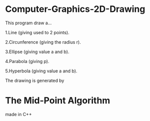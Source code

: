 # Computer-Graphics-2D-Drawing

This program draw a...

1.Line (giving used to 2 points).

2.Circunference (giving the radius r).

3.Ellipse (giving value a and b).

4.Parabola (giving p).

5.Hyperbola (giving value a and b).

The drawing is generated by

# The Mid-Point Algorithm

made in C++
